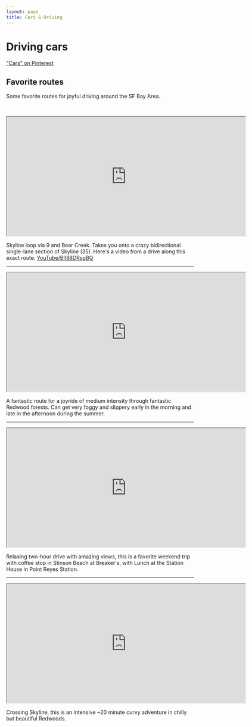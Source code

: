 ```yaml
---
layout: page
title: Cars & Driving
---
```


# Driving cars

<script type="text/javascript" async src="//assets.pinterest.com/js/pinit.js"></script><a data-pin-do="embedBoard" href="http://www.pinterest.com/rsms/beautiful-automobiles/" data-pin-scale-width="106" data-pin-scale-height="320" data-pin-board-width="640">"Cars" on Pinterest</a>

## Favorite routes

Some favorite routes for joyful driving around the SF Bay Area.

&nbsp;

<iframe src="https://mapsengine.google.com/map/embed?mid=z-wM5xcLvlBw.kBYIRAqy71gk" width="640" height="320"></iframe>

Skyline loop via 9 and Bear Creek. Takes you onto a crazy bidirectional single-lane section of Skyline (35). Here's a video from a drive along this exact route: [YouTube/BlI88DRsgBQ](http://www.youtube.com/watch?v=BlI88DRsgBQ)

---

<iframe src="https://mapsengine.google.com/map/embed?mid=z-wM5xcLvlBw.k3AomLUHaANk" width="640" height="320"></iframe>

A fantastic route for a joyride of medium intensity through fantastic Redwood forests. Can get very foggy and slippery early in the morning and late in the afternoon during the summer.

---

<iframe src="https://mapsengine.google.com/map/embed?mid=z-wM5xcLvlBw.ktEt41FD4Ql0" width="640" height="320"></iframe>

Relaxing two-hour drive with amazing views, this is a favorite weekend trip with coffee stop in Stinson Beach at Breaker's, with Lunch at the Station House in Point Reyes Station.

---

<iframe src="https://mapsengine.google.com/map/embed?mid=z-wM5xcLvlBw.kmRTu6OBT4UY" width="640" height="320"></iframe>

Crossing Skyline, this is an intensive ~20 minute curvy adventure in chilly but beautiful Redwoods.
